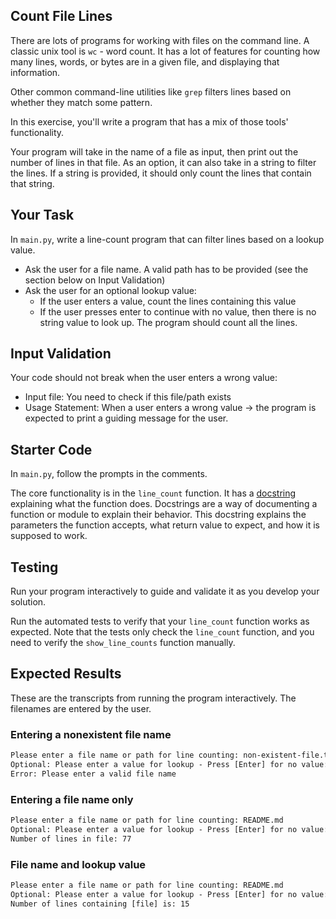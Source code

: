 ## Count File Lines

There are lots of programs for working with files on the command line. A classic
unix tool is `wc` - word count. It has a lot of features for counting how many
lines, words, or bytes are in a given file, and displaying that information.

Other common command-line utilities like `grep` filters lines based on whether
they match some pattern. 

In this exercise, you'll write a program that has a mix of those tools' functionality. 

Your program will take in the name of a file as input, then print out the number of lines in that file. As an option, it can also take in a string to filter the lines. If a string is provided, it should only count the lines that contain that string.

## Your Task

In `main.py`, write a line-count program that can filter lines based on a lookup
value. 

- Ask the user for a file name. A valid path has to be provided (see the section below on Input Validation)
- Ask the user for an optional lookup value:
    - If the user enters a value, count the lines containing this value
    - If the user presses enter to continue with no value, then there is no string value to look up. The program should count all the lines.

## Input Validation 

Your code should not break when the user enters a wrong value:
- Input file: You need to check if this file/path exists
- Usage Statement: When a user enters a wrong value -> the program is expected to print a guiding message for the user. 

## Starter Code

In `main.py`, follow the prompts in the comments.

The core functionality is in the `line_count` function. It has a 
[docstring](https://peps.python.org/pep-0257/#what-is-a-docstring)
explaining what the function does. Docstrings are a way of documenting a
function or module to explain their behavior. This docstring explains the 
parameters the function accepts, what return value to expect, and how it is
supposed to work.

## Testing

Run your program interactively to guide and validate it as you develop your
solution.

Run the automated tests to verify that your `line_count` function works as
expected. Note that the tests only check the `line_count` function, and you need
to verify the `show_line_counts` function manually.

## Expected Results

These are the transcripts from running the program interactively. The filenames
are entered by the user.

### Entering a nonexistent file name

```txt
Please enter a file name or path for line counting: non-existent-file.txt
Optional: Please enter a value for lookup - Press [Enter] for no value:
Error: Please enter a valid file name
```

### Entering a file name only

```txt
Please enter a file name or path for line counting: README.md
Optional: Please enter a value for lookup - Press [Enter] for no value:
Number of lines in file: 77
```

### File name and lookup value

```txt
Please enter a file name or path for line counting: README.md
Optional: Please enter a value for lookup - Press [Enter] for no value: file
Number of lines containing [file] is: 15
```

